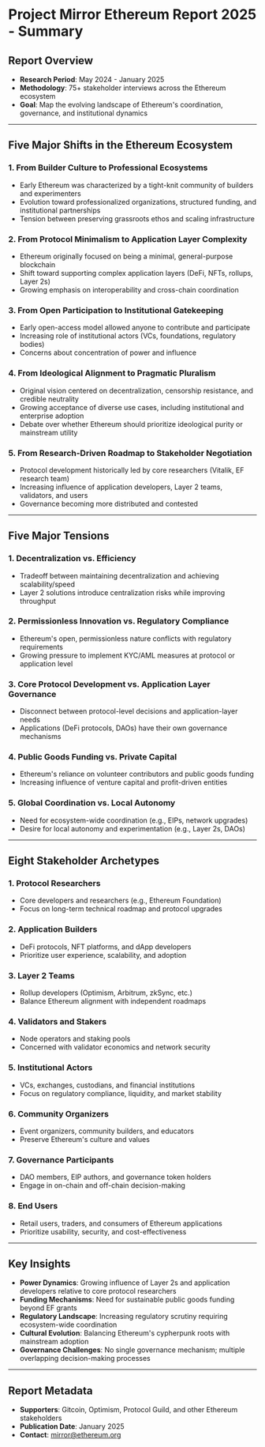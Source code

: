 # Project Mirror Ethereum Report 2025 - Summary

## Report Overview
- **Research Period**: May 2024 - January 2025
- **Methodology**: 75+ stakeholder interviews across the Ethereum ecosystem
- **Goal**: Map the evolving landscape of Ethereum's coordination, governance, and institutional dynamics

---

## Five Major Shifts in the Ethereum Ecosystem

### 1. **From Builder Culture to Professional Ecosystems**
- Early Ethereum was characterized by a tight-knit community of builders and experimenters
- Evolution toward professionalized organizations, structured funding, and institutional partnerships
- Tension between preserving grassroots ethos and scaling infrastructure

### 2. **From Protocol Minimalism to Application Layer Complexity**
- Ethereum originally focused on being a minimal, general-purpose blockchain
- Shift toward supporting complex application layers (DeFi, NFTs, rollups, Layer 2s)
- Growing emphasis on interoperability and cross-chain coordination

### 3. **From Open Participation to Institutional Gatekeeping**
- Early open-access model allowed anyone to contribute and participate
- Increasing role of institutional actors (VCs, foundations, regulatory bodies)
- Concerns about concentration of power and influence

### 4. **From Ideological Alignment to Pragmatic Pluralism**
- Original vision centered on decentralization, censorship resistance, and credible neutrality
- Growing acceptance of diverse use cases, including institutional and enterprise adoption
- Debate over whether Ethereum should prioritize ideological purity or mainstream utility

### 5. **From Research-Driven Roadmap to Stakeholder Negotiation**
- Protocol development historically led by core researchers (Vitalik, EF research team)
- Increasing influence of application developers, Layer 2 teams, validators, and users
- Governance becoming more distributed and contested

---

## Five Major Tensions

### 1. **Decentralization vs. Efficiency**
- Tradeoff between maintaining decentralization and achieving scalability/speed
- Layer 2 solutions introduce centralization risks while improving throughput

### 2. **Permissionless Innovation vs. Regulatory Compliance**
- Ethereum's open, permissionless nature conflicts with regulatory requirements
- Growing pressure to implement KYC/AML measures at protocol or application level

### 3. **Core Protocol Development vs. Application Layer Governance**
- Disconnect between protocol-level decisions and application-layer needs
- Applications (DeFi protocols, DAOs) have their own governance mechanisms

### 4. **Public Goods Funding vs. Private Capital**
- Ethereum's reliance on volunteer contributors and public goods funding
- Increasing influence of venture capital and profit-driven entities

### 5. **Global Coordination vs. Local Autonomy**
- Need for ecosystem-wide coordination (e.g., EIPs, network upgrades)
- Desire for local autonomy and experimentation (e.g., Layer 2s, DAOs)

---

## Eight Stakeholder Archetypes

### 1. **Protocol Researchers**
- Core developers and researchers (e.g., Ethereum Foundation)
- Focus on long-term technical roadmap and protocol upgrades

### 2. **Application Builders**
- DeFi protocols, NFT platforms, and dApp developers
- Prioritize user experience, scalability, and adoption

### 3. **Layer 2 Teams**
- Rollup developers (Optimism, Arbitrum, zkSync, etc.)
- Balance Ethereum alignment with independent roadmaps

### 4. **Validators and Stakers**
- Node operators and staking pools
- Concerned with validator economics and network security

### 5. **Institutional Actors**
- VCs, exchanges, custodians, and financial institutions
- Focus on regulatory compliance, liquidity, and market stability

### 6. **Community Organizers**
- Event organizers, community builders, and educators
- Preserve Ethereum's culture and values

### 7. **Governance Participants**
- DAO members, EIP authors, and governance token holders
- Engage in on-chain and off-chain decision-making

### 8. **End Users**
- Retail users, traders, and consumers of Ethereum applications
- Prioritize usability, security, and cost-effectiveness

---

## Key Insights

- **Power Dynamics**: Growing influence of Layer 2s and application developers relative to core protocol researchers
- **Funding Mechanisms**: Need for sustainable public goods funding beyond EF grants
- **Regulatory Landscape**: Increasing regulatory scrutiny requiring ecosystem-wide coordination
- **Cultural Evolution**: Balancing Ethereum's cypherpunk roots with mainstream adoption
- **Governance Challenges**: No single governance mechanism; multiple overlapping decision-making processes

---

## Report Metadata

- **Supporters**: Gitcoin, Optimism, Protocol Guild, and other Ethereum stakeholders
- **Publication Date**: January 2025
- **Contact**: mirror@ethereum.org
